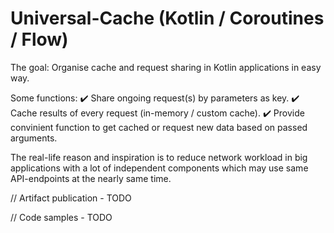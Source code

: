 # Universal-Cache (Kotlin / Coroutines / Flow)

The goal: Organise cache and request sharing in Kotlin applications in easy way.

Some functions:
✔️ Share ongoing request(s) by parameters as key.
✔️ Cache results of every request (in-memory / custom cache).
✔️ Provide convinient function to get cached or request new data based on passed arguments.

The real-life reason and inspiration is to reduce network workload in big applications 
with a lot of independent components which may use same API-endpoints at the nearly same time.

// Artifact publication - TODO

// Code samples - TODO
